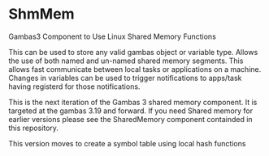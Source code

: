 # ShmMem

Gambas3 Component to Use Linux Shared Memory Functions

This can be used to store any valid gambas object or variable type.
Allows the use of both named and un-named shared 
memory segments. This allows fast communicate between local tasks or applications
on a machine. Changes in variables can be used to trigger notifications to
apps/task having registerd for those notifications.

This is the next iteration of the Gambas 3 shared memory component. It is targeted at the 
gambas 3.19 and forward. If you need Shared memory for earlier versions please see the 
SharedMemory component containded in this repository.

This version moves to create a symbol table using local hash functions

